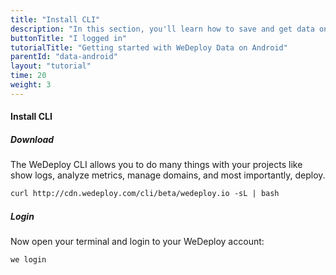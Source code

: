 ```yaml
---
title: "Install CLI"
description: "In this section, you'll learn how to save and get data on Android using the WeDeploy API Client."
buttonTitle: "I logged in"
tutorialTitle: "Getting started with WeDeploy Data on Android"
parentId: "data-android"
layout: "tutorial"
time: 20
weight: 3
---
```


#### Install CLI

##### Download

The WeDeploy CLI allows you to do many things with your projects like show logs, analyze metrics, manage domains, and most importantly, deploy.

```xml
curl http://cdn.wedeploy.com/cli/beta/wedeploy.io -sL | bash
```

##### Login

Now open your terminal and login to your WeDeploy account:

```xml
we login
```
